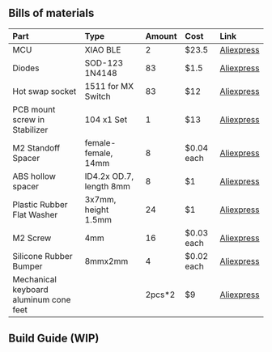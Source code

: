 ## Bills of materials

| Part          | Type             | Amount | Cost      | Link                                 |
| :-------------| :--------------- | :----- | :---------| :----------------------------------- |
| MCU           | XIAO BLE         | 2      | $23.5     | [Aliexpress](https://www.aliprice.com/s?id=1005004459618789_18&u=&c=STk20aIrxybL5QZVFBu0hwKupp&mv=3) |
| Diodes        | SOD-123 1N4148   | 83     | $1.5      | [Aliexpress](https://www.aliprice.com/s?id=4000685043735_18&u=&c=sYrnLeA6cygvL8dYFBu0WWWhFu&mv=3) |
| Hot swap socket | 1511 for MX Switch | 83     | $12      | [Aliexpress](https://www.aliprice.com/s?id=1005004128409069_18&u=&c=sYrnLeA6cygvL8dYFBu0WWWhFu&mv=3) |
| PCB mount screw in Stabilizer | 104 x1 Set | 1     | $13 | [Aliexpress](https://www.aliprice.com/s?id=1005004322149134_18&u=&c=STk20aIrxybL5QZVFBu0hwKupp&mv=3) |
| M2 Standoff Spacer | female-female, 14mm | 8 | $0.04 each | [Aliexpress](https://www.aliprice.com/s?id=4001271908929_18&u=&c=sYrnLeA6cygvL8dYFBu0WWWhFu&mv=3) |
| ABS hollow spacer | ID4.2x OD.7, length 8mm | 8     | $1 | [Aliexpress](https://www.aliprice.com/s?id=1005004322149134_18&u=&c=STk20aIrxybL5QZVFBu0hwKupp&mv=3) |
| Plastic Rubber Flat Washer | 3x7mm, height 1.5mm | 24     | $1 | [Aliexpress](https://www.aliprice.com/s?id=1005001930481059_18&u=&c=STk20aIrxybL5QZVFBu0hwKupp&mv=3) |
| M2 Screw      | 4mm              | 16      | $0.03 each | [Aliexpress](https://www.aliprice.com/s?id=1005005275692984_18&u=&c=STk20aIrxybL5QZVFBu0hwKupp&mv=3) |
| Silicone Rubber Bumper  | 8mmx2mm | 4     | $0.02 each | [Aliexpress](https://www.aliprice.com/s?id=1005004068119765_18&u=&c=GzElGWnvfnh7JDjLFWhKuwBwuH&mv=3) |
| Mechanical keyboard aluminum cone feet |  | 2pcs*2     | $9 | [Aliexpress](https://www.aliprice.com/s?id=1005003651105955_18&u=&c=STk20aIrxybL5QZVFBu0hwKupp&mv=3) |

## Build Guide (WIP)
